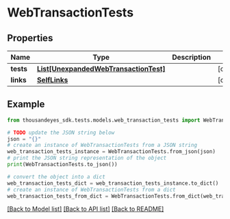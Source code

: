 # WebTransactionTests


## Properties

Name | Type | Description | Notes
------------ | ------------- | ------------- | -------------
**tests** | [**List[UnexpandedWebTransactionTest]**](UnexpandedWebTransactionTest.md) |  | [optional] 
**links** | [**SelfLinks**](SelfLinks.md) |  | [optional] 

## Example

```python
from thousandeyes_sdk.tests.models.web_transaction_tests import WebTransactionTests

# TODO update the JSON string below
json = "{}"
# create an instance of WebTransactionTests from a JSON string
web_transaction_tests_instance = WebTransactionTests.from_json(json)
# print the JSON string representation of the object
print(WebTransactionTests.to_json())

# convert the object into a dict
web_transaction_tests_dict = web_transaction_tests_instance.to_dict()
# create an instance of WebTransactionTests from a dict
web_transaction_tests_from_dict = WebTransactionTests.from_dict(web_transaction_tests_dict)
```
[[Back to Model list]](../README.md#documentation-for-models) [[Back to API list]](../README.md#documentation-for-api-endpoints) [[Back to README]](../README.md)


